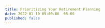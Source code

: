 ```yaml
---
title: Prioritizing Your Retirement Planning
date: 2022-01-10 05:00:00 -05:00
published: false
---
```


